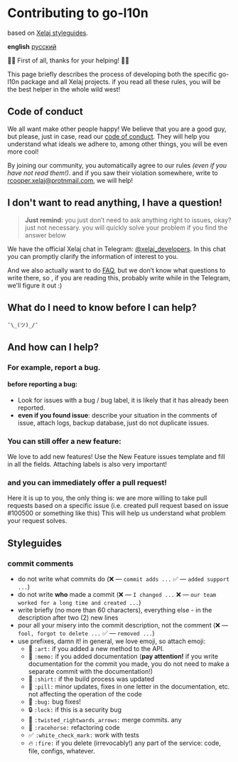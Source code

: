 # Contributing to go-l10n

based on [Xelaj styleguides](https://github.com/xelaj/birch/blob/master/CONTRIBUTING.md).

**english** [русский](https://github.com/xelaj/go-l10n/blob/master/doc/ru_RU/CONTRIBUTING.md)

🌚🌚 First of all, thanks for your helping! 🌝🌝

This page briefly describes the process of developing both the specific go-l10n package and all Xelaj projects. if you read all these rules, you will be the best helper in the whole wild west!

## Code of conduct

We all want make other people happy! We believe that you are a good guy, but please, just in case, read our [code of conduct](https://github.com/xelaj/go-l10n/blob/master/doc/en_US/CODE_OF_CONDUCT.md). They will help you understand what ideals we adhere to, among other things, you will be even more cool!

By joining our community, you automatically agree to our rules _(even if you have not read them!)_. and if you saw their violation somewhere, write to rcooper.xelaj@protnmail.com, we will help!

## I don't want to read anything, I have a question!

> **Just remind:** you just don’t need to ask anything right to issues, okay? just not necessary. you will quickly solve your problem if you find the answer below

We have the official Xelaj chat in Telegram: [@xelaj_developers](http://t.me/xelaj_developers). In this chat you can promptly clarify the information of interest to you.

And we also actually want to do [FAQ](https://github.com/xelaj/go-l10n/blob/master/doc/en_US/FAQ.md), but we don’t know what questions to write there, so , if you are reading this, probably write while in the Telegram, we'll figure it out :)

## What do I need to know before I can help?

`¯\_(ツ)_/¯`

## And how can I help?

### For example, report a bug.

#### before reporting a bug:

* Look for issues with a bug / bug label, it is likely that it has already been reported.
* **even if you found issue**: describe your situation in the comments of issue, attach logs, backup database, just do not duplicate issues.

### You can still offer a new feature:

We love to add new features! Use the New Feature issues template and fill in all the fields. Attaching labels is also very important!

### and you can immediately offer a pull request!

Here it is up to you, the only thing is: we are more willing to take pull requests based on a specific issue (i.e. created pull request based on issue #100500 or something like this) This will help us understand what problem your request solves.

## Styleguides

### commit comments

* do not write what commits do (❌ — `commit adds ...` ✅ — `added support ...`)
* do not write **who** made a commit (❌ — `I changed ...` ❌ — `our team worked for a long time and created ...`)
* write briefly (no more than 60 characters), everything else - in the description after two (2) new lines
* pour all your misery into the commit description, not the comment (❌ — `fool, forgot to delete ...` ✅ — `removed ...`)
* use prefixes, damn it! in general, we love emoji, so attach emoji:
    * 🎨 `:art:` if you added a new method to the API.
    * 📝 `:memo:` if you added documentation (**pay attention!** if you write documentation for the commit you made, you do not need to make a separate commit with the documentation!)
    * 👕 `:shirt:` if the build process was updated
    * 💊 `:pill:` minor updates, fixes in one letter in the documentation, etc. not affecting the operation of the code
    * 🐛 `:bug:` bug fixes!
    * 🔒 `:lock:` if this is a security bug
    * 🔀 `:twisted_rightwards_arrows:` merge commits. any
    * 🏇 `:racehorse:` refactoring code
    * ✅ `:white_check_mark:` work with tests
    * 🔥 `:fire:` if you delete (irrevocably!) any part of the service: code, file, configs, whatever.